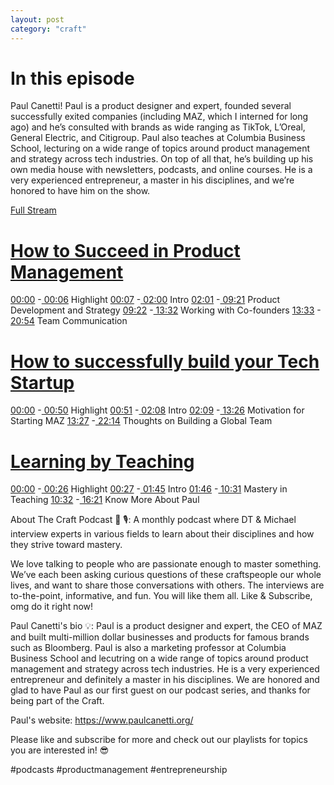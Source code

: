 ```yaml
---
layout: post
category: "craft"
---
```


# In this episode
Paul Canetti! Paul is a product designer and expert, founded several successfully exited companies (including MAZ, which I interned for long ago) and he’s consulted with brands as wide ranging as TikTok, L’Oreal, General Electric, and Citigroup. Paul also teaches at Columbia Business School, lecturing on a wide range of topics around product management and strategy across tech industries. On top of all that, he’s building up his own media house with newsletters, podcasts, and online courses. He is a very experienced entrepreneur, a master in his disciplines, and we’re honored to have him on the show.

[Full Stream](https://www.youtube.com/watch?v=uAK8P8-6EjU&)

# [How to Succeed in Product Management](https://youtu.be/MhAcR8tvHmw)
[00:00](https://www.youtube.com/watch?v=MhAcR8tvHmw&t=0s) -[ 00:06](https://www.youtube.com/watch?v=MhAcR8tvHmw&t=6s) Highlight
[00:07](https://www.youtube.com/watch?v=MhAcR8tvHmw&t=7s) -[ 02:00](https://www.youtube.com/watch?v=MhAcR8tvHmw&t=120s) Intro
[02:01](https://www.youtube.com/watch?v=MhAcR8tvHmw&t=121s) -[ 09:21](https://www.youtube.com/watch?v=MhAcR8tvHmw&t=561s) Product Development and Strategy
[09:22](https://www.youtube.com/watch?v=MhAcR8tvHmw&t=562s) -[ 13:32](https://www.youtube.com/watch?v=MhAcR8tvHmw&t=812s) Working with Co-founders
[13:33](https://www.youtube.com/watch?v=MhAcR8tvHmw&t=813s) -[ 20:54](https://www.youtube.com/watch?v=MhAcR8tvHmw&t=1254s) Team Communication

# [How to successfully build your Tech Startup](https://youtu.be/yNKhEFZWVcg)
[00:00](https://www.youtube.com/watch?v=yNKhEFZWVcg&t=0s) -[ 00:50](https://www.youtube.com/watch?v=yNKhEFZWVcg&t=50s) Highlight
[00:51](https://www.youtube.com/watch?v=yNKhEFZWVcg&t=51s) -[ 02:08](https://www.youtube.com/watch?v=yNKhEFZWVcg&t=128s) Intro
[02:09](https://www.youtube.com/watch?v=yNKhEFZWVcg&t=129s) -[ 13:26](https://www.youtube.com/watch?v=yNKhEFZWVcg&t=806s) Motivation for Starting MAZ
[13:27](https://www.youtube.com/watch?v=yNKhEFZWVcg&t=807s) -[ 22:14](https://www.youtube.com/watch?v=yNKhEFZWVcg&t=1334s) Thoughts on Building a Global Team

# [Learning by Teaching](https://youtu.be/Z0lAqaIDgYc)
[00:00](https://www.youtube.com/watch?v=Z0lAqaIDgYc&t=0s) -[ 00:26](https://www.youtube.com/watch?v=Z0lAqaIDgYc&t=26s) Highlight
[00:27](https://www.youtube.com/watch?v=Z0lAqaIDgYc&t=27s) -[ 01:45](https://www.youtube.com/watch?v=Z0lAqaIDgYc&t=105s) Intro
[01:46](https://www.youtube.com/watch?v=Z0lAqaIDgYc&t=106s) -[ 10:31](https://www.youtube.com/watch?v=Z0lAqaIDgYc&t=631s) Mastery in Teaching
[10:32](https://www.youtube.com/watch?v=Z0lAqaIDgYc&t=632s) -[ 16:21](https://www.youtube.com/watch?v=Z0lAqaIDgYc&t=981s) Know More About Paul


About The Craft Podcast 🦚 🎙️:
A monthly podcast where DT & Michael interview experts in various fields to learn about their disciplines and how they strive toward mastery.

We love talking to people who are passionate enough to master something. We’ve each been asking curious questions of these craftspeople our whole lives, and want to share those conversations with others. The interviews are to-the-point, informative, and fun. You will like them all. Like & Subscribe, omg do it right now!

Paul Canetti's bio 💡:
Paul is a product designer and expert, the CEO of MAZ and built multi-million dollar businesses and products for famous brands such as Bloomberg. Paul is also a marketing professor at Columbia Business School and lecutring on a wide range of topics around product management and strategy across tech industries. He is a very experienced entrepreneur and definitely a master in his disciplines. We are honored and glad to have Paul as our first guest on our podcast series, and thanks for being part of the Craft. 

Paul's website: https://www.paulcanetti.org/

Please like and subscribe for more and check out our playlists for topics you are interested in! 😎

#podcasts #productmanagement #entrepreneurship